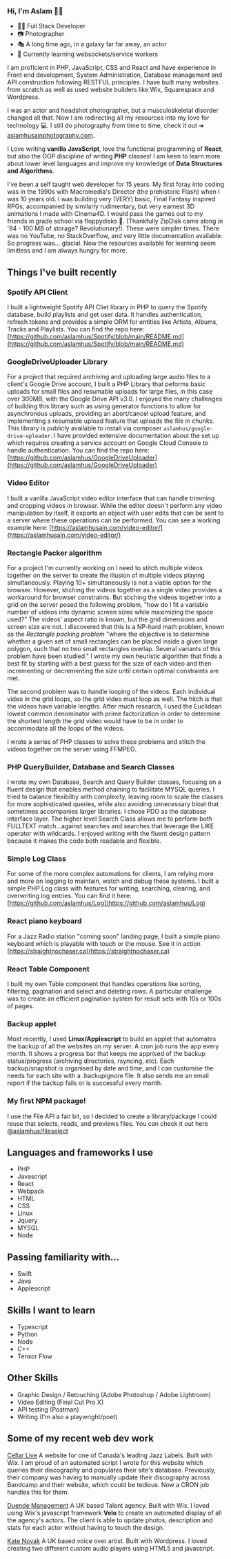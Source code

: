### Hi, I'm Aslam 👋🏽


- 🧑‍💻 Full Stack Developer
- 📷 Photographer
- 🎭 A long time ago, in a galaxy far far away, an actor 
- 🌱 Currently learning websockets/service workers 


I am proficient in PHP, JavaScript, CSS and React and  have experience in Front end development, System Administration, Database management and API construction following RESTFUL principles. I have built many websites from scratch as well as used website builders like Wix, Squarespace and Wordpress.

I was an actor and headshot photographer, but a musculoskeletal disorder changed all that. Now I am redirecting all my resources into my love for technology 💻. I still do photography from time to time, check it out ➜ [aslamhusainphotography.com](https://aslamhusainphotography.com).

I Love writing **vanilla JavaScript**, love the functional programming of **React**, but also the OOP discipline of writing **PHP** classes! I am keen to learn more about lower level languages and improve my knowledge of **Data Structures and Algorithms**.

I've been a self taught web developer for 15 years. My first foray into coding was in the 1990s with Macromedia's Director (the prehistoric Flash) when I was 10 years old. I was building very (VERY) basic, Final Fantasy inspired RPGs, accompanied by similarly rudimentary, but very earnest 3D animations I made with Cinema4D.  I would pass the games out to my friends in grade school via floppydisks 💾. (Thankfully ZipDisk came along in '94 - 100 MB of storage? Revolutionary!). These were simpler times. There was no YouTube, no StackOverflow, and very little documentation available. So progress was... glacial. Now the resources available for learning seem limitless and I am always hungry for more.


## Things I've built recently

### Spotify API Client 
I built a lightweight Spotify API Cliet library in PHP to query the Spotify database, build playlists and get user data. It handles authentication, refresh tokens and provides a simple ORM for entities like Artists, Albums, Tracks and Playlists. You can find the repo here: [https://github.com/aslamhus/Spotify/blob/main/README.md](https://github.com/aslamhus/Spotify/blob/main/README.md)

### GoogleDriveUploader Library
For a project that required archiving and uploading large audio files to a client's Google Drive account, I built a PHP Library that peforms basic uploads for small files and resumable uploads for large files, in this case over 300MB, with the Google Drive API v3.0. I enjoyed the many challenges of building this library such as using generator functions to allow for asynchronous uploads, providing an abort/cancel upload feature, and implementing a resumable upload feature that uploads the file in chunks. This library is publicly available to install via composer `aslamhus/google-drive-uploader`. I have provided extensive documentation about the set up which requires creating a service account on Google Cloud Console to handle authentication. You can find the repo here: [https://github.com/aslamhus/GoogleDriveUploader](https://github.com/aslamhus/GoogleDriveUploader) 

### Video Editor
I built a vanilla JavaScript video editor interface that can handle trimming and cropping videos in browser. While the editor doesn't perform any video manipulation by itself, it exports an object with user edits that can be sent to a server where these operations can be performed. You can see a working example here: [https://aslamhusain.com/video-editor/](https://aslamhusain.com/video-editor/)

### Rectangle Packer algorithm
For a project I'm currently working on I need to stitch multiple videos together on the server to create the illusion of multiple videos playing simultaneously. Playing 10+ simultaneously is not a viable option for the browser. However, stiching the videos together as a single video provides a workaround for browser constraints. But stiching the videos together into a grid on the server posed the following problem,  "how do I fit a variable number of videos into dynamic screen sizes while maximizing the space used?" The videos' aspect ratio is known, but the grid dimensions and screen size are not. I discovered that this is a NP-hard math problem, known as the *Rectangle packing problem* "where the objective is to determine whether a given set of small rectangles can be placed inside a given large polygon, such that no two small rectangles overlap. Several variants of this problem have been studied." I wrote my own heuristic algorithm that finds a best fit by starting with a best guess for the size of each video and then incrementing or decrementing the size until certain optimal constraints are met. 

The second problem was to handle looping of the videos. Each individual video in the grid loops, so the grid video must loop as well. The hitch is that the videos have variable lengths. After much research, I used the Euclidean lowest common denominator with prime factorization in order to determine the shortest length the grid video would have to be in order to accommodate all the loops of the videos. 

I wrote a series of PHP classes to solve these problems and stitch the videos together on the server using FFMPEG.

### PHP QueryBuilder, Database and Search Classes

I wrote my own Database, Search and Query Builder classes, focusing on a fluent design that enables method chaining to facilitate MYSQL queries.  I tried to balance flexibiltiy with complexity, leaving room to scale the classes for more sophisticated queries, while also avoiding unnecessary bloat that sometimes accompanies larger libraries. I chose PDO as the database interface layer. The higher level Search Class allows me to perform both FULLTEXT match...against searches and searches that leverage the LIKE operator with wildcards. I enjoyed writing with the fluent design pattern because it makes the code both readable and flexible. 

### Simple Log Class

For some of the more complex automations for clients, I am relying more and more on logging to maintain, watch and debug these systems. I built a simple PHP Log class with features for writing, searching, clearing, and overwriting log entries. You can find it here: [https://github.com/aslamhus/Log](https://github.com/aslamhus/Log)


### React piano keyboard
For a Jazz Radio station "coming soon" landing page, I built a simple piano keyboard which is playable with touch or the mouse. See it in action [https://straightnochaser.ca](https://straightnochaser.ca)


### React Table Component
I built my own Table component that handles operations like sorting, filtering, pagination and select and deleting rows. A particular challenge was to create an efficient pagination system for result sets with 10s or 100s of pages.


### Backup applet
Most recently, I used **Linux/Applescript** to build an applet that automates the backup of all the websites on my server. A cron job runs the app every month. It shows a progress bar that keeps me apprised of the backup status/progress (archiving directories, rsyncing, etc). Each backup/snapshot is organised by date and time, and I can customise the needs for each site with a .backupignore file. It also sends me an email report if the backup fails or is successful every month. 

### My first NPM package!
I use the File API a fair bit, so I decided to create a library/package I could reuse that selects, reads, and previews files. You can check it out here [@aslamhus/fileselect](https://github.com/aslamhus/fileselect)

## Languages and frameworks I use

- PHP
- Javascript
- React
- Webpack
- HTML
- CSS
- Linux
- Jquery
- MYSQL
- Node

## Passing familiarity with...

- Swift
- Java
- Applescript


## Skills I want to learn

- Typescript
- Python
- Node 
- C++
- Tensor Flow

## Other Skills

- Graphic Design / Retouching (Adobe Photoshop / Adobe Lightroom)
- Video Editing (Final Cut Pro X)
- API testing (Postman)
- Writing (I'm also a playwright/poet)


## Some of my recent web dev work

[Cellar Live](https://cellarlive.com)
A website for one of Canada's leading Jazz Labels. Built with Wix. I am proud of an automated script I wrote for this website which queries their discography and populates their site's database. Previously, their company was having to manually update their discography across Bandcamp and their website, which could be tedious. Now a CRON job handles this for them.

[Duende Management](https://www.duendemanagement.com)
A UK based Talent agency. Built with Wix. I loved using Wix's javascript framework **Velo** to create an automated display of all the agency's actors. The client is able to update photos, description and stats for each actor without having to touch the design. 

[Kate Novak](https://katenovak.co.uk/)
A UK based voice over artist. Built with Wordpress. I loved creating two different custom audio players using HTML5 and javascript.


<!--
**aslamhus/aslamhus** is a ✨ _special_ ✨ repository because its `README.md` (this file) appears on your GitHub profile.

Here are some ideas to get you started:

- 🔭 I’m currently working on ...
- 🌱 I’m currently learning ...
- 👯 I’m looking to collaborate on ...
- 🤔 I’m looking for help with ...
- 💬 Ask me about ...
- 📫 How to reach me: ...
- 😄 Pronouns: ...
- ⚡ Fun fact: ...
-->
